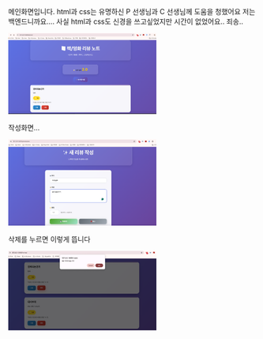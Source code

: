 메인화면입니다. html과 css는 유명하신 P 선생님과 C 선생님께 도움을 청했어요 
저는 백엔드니까요....
사실 html과 css도 신경을 쓰고싶었지만 시간이 없었어요.. 죄송.. 

<img src = "mainscreen.png" alt = "메인화면" width="300"> 

작성화면... 

<img src = "create.png" alt = "포스팅 작성" width="300">

삭제를 누르면 이렇게 뜹니다 

<img src = "delete.png" alt = "삭제" width = "300">


